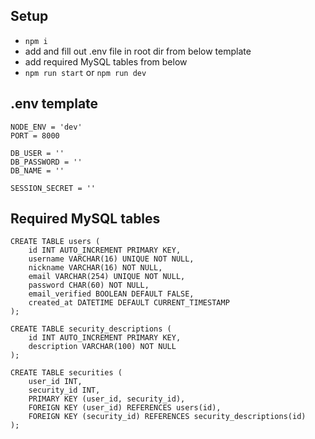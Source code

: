 ## Setup
* ```npm i```
* add and fill out .env file in root dir from below template
* add required MySQL tables from below
* ```npm run start``` or ```npm run dev```

## .env template
```
NODE_ENV = 'dev'
PORT = 8000

DB_USER = ''
DB_PASSWORD = ''
DB_NAME = ''

SESSION_SECRET = ''
```

## Required MySQL tables
```
CREATE TABLE users (
	id INT AUTO_INCREMENT PRIMARY KEY,
    username VARCHAR(16) UNIQUE NOT NULL,
    nickname VARCHAR(16) NOT NULL,
    email VARCHAR(254) UNIQUE NOT NULL,
    password CHAR(60) NOT NULL,
    email_verified BOOLEAN DEFAULT FALSE,
    created_at DATETIME DEFAULT CURRENT_TIMESTAMP
);

CREATE TABLE security_descriptions (
    id INT AUTO_INCREMENT PRIMARY KEY,
    description VARCHAR(100) NOT NULL
);

CREATE TABLE securities (
    user_id INT,
    security_id INT,
    PRIMARY KEY (user_id, security_id),
	FOREIGN KEY (user_id) REFERENCES users(id),
    FOREIGN KEY (security_id) REFERENCES security_descriptions(id)
);
```